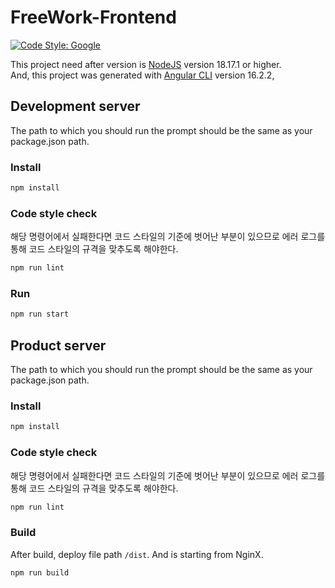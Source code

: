 # FreeWork-Frontend
[![Code Style: Google](https://img.shields.io/badge/code%20style-google-blueviolet.svg)](https://github.com/google/eslint-config-google)

This project need after version is [NodeJS](https://nodejs.org/ko) version 18.17.1 or higher.  
And, this project was generated with [Angular CLI](https://github.com/angular/angular-cli) version 16.2.2,  

## Development server
The path to which you should run the prompt should be the same as your package.json path.

### Install
```bash
npm install
```

### Code style check
해당 명령어에서 실패한다면 코드 스타일의 기준에 벗어난 부분이 있으므로 에러 로그를 통해 코드 스타일의 규격을 맞추도록 해야한다.

```bash
npm run lint
```

### Run
```bash
npm run start
```

## Product server
The path to which you should run the prompt should be the same as your package.json path.

### Install
```bash
npm install
```

### Code style check
해당 명령어에서 실패한다면 코드 스타일의 기준에 벗어난 부분이 있으므로 에러 로그를 통해 코드 스타일의 규격을 맞추도록 해야한다.

```bash
npm run lint
```

### Build
After build, deploy file path `/dist`. And is starting from NginX.

```bash
npm run build
```